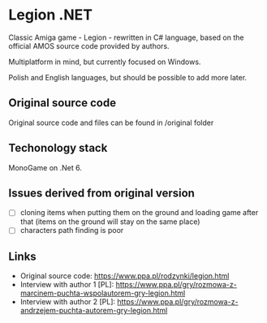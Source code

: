 # Legion .NET

Classic Amiga game - Legion - rewritten in C# language, based on the official AMOS source code provided by authors. 

Multiplatform in mind, but currently focused on Windows. 

Polish and English languages, but should be possible to add more later.

## Original source code
Original source code and files can be found in /original folder

## Techonology stack
MonoGame on .Net 6.

## Issues derived from original version
- [ ] cloning items when putting them on the ground and loading game after that (items on the ground will stay on the same place)
- [ ] characters path finding is poor

## Links
* Original source code: https://www.ppa.pl/rodzynki/legion.html
* Interview with author 1 [PL]: https://www.ppa.pl/gry/rozmowa-z-marcinem-puchta-wspolautorem-gry-legion.html
* Interview with author 2 [PL]: https://www.ppa.pl/gry/rozmowa-z-andrzejem-puchta-autorem-gry-legion.html